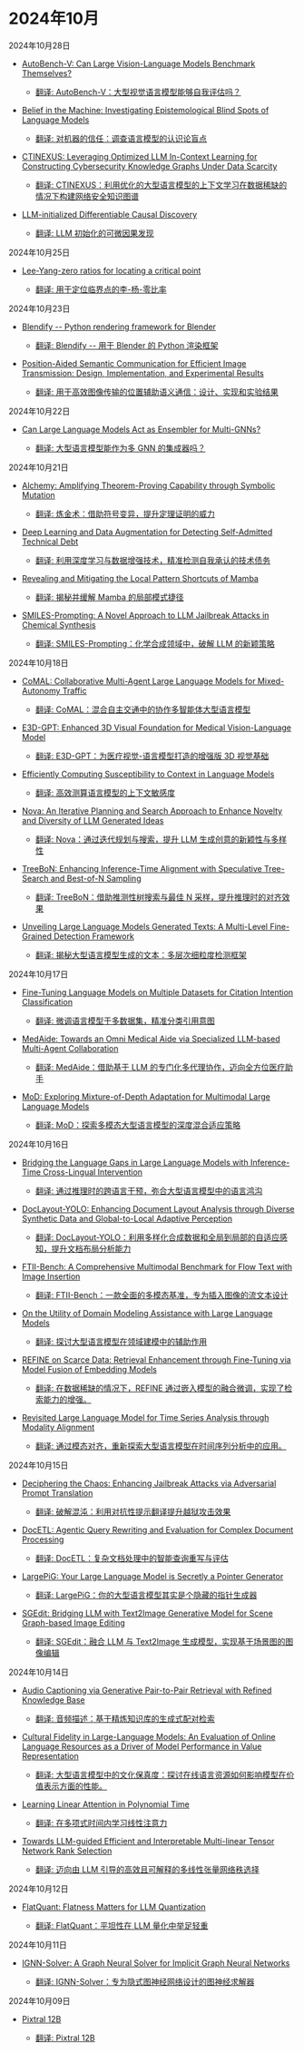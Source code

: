 # 2024年10月

2024年10月28日

- [AutoBench-V: Can Large Vision-Language Models Benchmark Themselves?](2024年10月28日/AutoBench-V_Can_Large_Vision-Language_Models_Benchmark_Themselves.md)

    - [翻译: AutoBench-V：大型视觉语言模型能够自我评估吗？](2024年10月28日/AutoBench-V_Can_Large_Vision-Language_Models_Benchmark_Themselves.md)

- [Belief in the Machine: Investigating Epistemological Blind Spots of Language Models](2024年10月28日/Belief_in_the_Machine_Investigating_Epistemological_Blind_Spots_of_Language_Models.md)

    - [翻译: 对机器的信任：调查语言模型的认识论盲点](2024年10月28日/Belief_in_the_Machine_Investigating_Epistemological_Blind_Spots_of_Language_Models.md)

- [CTINEXUS: Leveraging Optimized LLM In-Context Learning for Constructing Cybersecurity Knowledge Graphs Under Data Scarcity](2024年10月28日/CTINEXUS_Leveraging_Optimized_LLM_In-Context_Learning_for_Constructing_Cybersecurity_Knowledge_Graphs_Under_Data_Scarcity.md)

    - [翻译: CTINEXUS：利用优化的大型语言模型的上下文学习在数据稀缺的情况下构建网络安全知识图谱](2024年10月28日/CTINEXUS_Leveraging_Optimized_LLM_In-Context_Learning_for_Constructing_Cybersecurity_Knowledge_Graphs_Under_Data_Scarcity.md)

- [LLM-initialized Differentiable Causal Discovery](2024年10月28日/LLM-initialized_Differentiable_Causal_Discovery.md)

    - [翻译: LLM 初始化的可微因果发现](2024年10月28日/LLM-initialized_Differentiable_Causal_Discovery.md)

2024年10月25日

- [Lee-Yang-zero ratios for locating a critical point](2024年10月25日/Lee-Yang-zero_ratios_for_locating_a_critical_point.md)

    - [翻译: 用于定位临界点的李-杨-零比率](2024年10月25日/Lee-Yang-zero_ratios_for_locating_a_critical_point.md)

2024年10月23日

- [Blendify -- Python rendering framework for Blender](2024年10月23日/Blendify_--_Python_rendering_framework_for_Blender.md)

    - [翻译: Blendify -- 用于 Blender 的 Python 渲染框架](2024年10月23日/Blendify_--_Python_rendering_framework_for_Blender.md)

- [Position-Aided Semantic Communication for Efficient Image Transmission: Design, Implementation, and Experimental Results](2024年10月23日/Position-Aided_Semantic_Communication_for_Efficient_Image_Transmission_Design,_Implementation,_and_Experimental_Results.md)

    - [翻译: 用于高效图像传输的位置辅助语义通信：设计、实现和实验结果](2024年10月23日/Position-Aided_Semantic_Communication_for_Efficient_Image_Transmission_Design,_Implementation,_and_Experimental_Results.md)

2024年10月22日

- [Can Large Language Models Act as Ensembler for Multi-GNNs?](2024年10月22日/Can_Large_Language_Models_Act_as_Ensembler_for_Multi-GNNs.md)

    - [翻译: 大型语言模型能作为多 GNN 的集成器吗？](2024年10月22日/Can_Large_Language_Models_Act_as_Ensembler_for_Multi-GNNs.md)

2024年10月21日

- [Alchemy: Amplifying Theorem-Proving Capability through Symbolic Mutation](2024年10月21日/Alchemy_Amplifying_Theorem-Proving_Capability_through_Symbolic_Mutation.md)

    - [翻译: 炼金术：借助符号变异，提升定理证明的威力](2024年10月21日/Alchemy_Amplifying_Theorem-Proving_Capability_through_Symbolic_Mutation.md)

- [Deep Learning and Data Augmentation for Detecting Self-Admitted Technical Debt](2024年10月21日/Deep_Learning_and_Data_Augmentation_for_Detecting_Self-Admitted_Technical_Debt.md)

    - [翻译: 利用深度学习与数据增强技术，精准检测自我承认的技术债务](2024年10月21日/Deep_Learning_and_Data_Augmentation_for_Detecting_Self-Admitted_Technical_Debt.md)

- [Revealing and Mitigating the Local Pattern Shortcuts of Mamba](2024年10月21日/Revealing_and_Mitigating_the_Local_Pattern_Shortcuts_of_Mamba.md)

    - [翻译: 揭秘并缓解 Mamba 的局部模式捷径](2024年10月21日/Revealing_and_Mitigating_the_Local_Pattern_Shortcuts_of_Mamba.md)

- [SMILES-Prompting: A Novel Approach to LLM Jailbreak Attacks in Chemical Synthesis](2024年10月21日/SMILES-Prompting_A_Novel_Approach_to_LLM_Jailbreak_Attacks_in_Chemical_Synthesis.md)

    - [翻译: SMILES-Prompting：化学合成领域中，破解 LLM 的新颖策略](2024年10月21日/SMILES-Prompting_A_Novel_Approach_to_LLM_Jailbreak_Attacks_in_Chemical_Synthesis.md)

2024年10月18日

- [CoMAL: Collaborative Multi-Agent Large Language Models for Mixed-Autonomy Traffic](2024年10月18日/CoMAL_Collaborative_Multi-Agent_Large_Language_Models_for_Mixed-Autonomy_Traffic.md)

    - [翻译: CoMAL：混合自主交通中的协作多智能体大型语言模型](2024年10月18日/CoMAL_Collaborative_Multi-Agent_Large_Language_Models_for_Mixed-Autonomy_Traffic.md)

- [E3D-GPT: Enhanced 3D Visual Foundation for Medical Vision-Language Model](2024年10月18日/E3D-GPT_Enhanced_3D_Visual_Foundation_for_Medical_Vision-Language_Model.md)

    - [翻译: E3D-GPT：为医疗视觉-语言模型打造的增强版 3D 视觉基础](2024年10月18日/E3D-GPT_Enhanced_3D_Visual_Foundation_for_Medical_Vision-Language_Model.md)

- [Efficiently Computing Susceptibility to Context in Language Models](2024年10月18日/Efficiently_Computing_Susceptibility_to_Context_in_Language_Models.md)

    - [翻译: 高效测算语言模型的上下文敏感度](2024年10月18日/Efficiently_Computing_Susceptibility_to_Context_in_Language_Models.md)

- [Nova: An Iterative Planning and Search Approach to Enhance Novelty and Diversity of LLM Generated Ideas](2024年10月18日/Nova_An_Iterative_Planning_and_Search_Approach_to_Enhance_Novelty_and_Diversity_of_LLM_Generated_Ideas.md)

    - [翻译: Nova：通过迭代规划与搜索，提升 LLM 生成创意的新颖性与多样性](2024年10月18日/Nova_An_Iterative_Planning_and_Search_Approach_to_Enhance_Novelty_and_Diversity_of_LLM_Generated_Ideas.md)

- [TreeBoN: Enhancing Inference-Time Alignment with Speculative Tree-Search and Best-of-N Sampling](2024年10月18日/TreeBoN_Enhancing_Inference-Time_Alignment_with_Speculative_Tree-Search_and_Best-of-N_Sampling.md)

    - [翻译: TreeBoN：借助推测性树搜索与最佳 N 采样，提升推理时的对齐效果](2024年10月18日/TreeBoN_Enhancing_Inference-Time_Alignment_with_Speculative_Tree-Search_and_Best-of-N_Sampling.md)

- [Unveiling Large Language Models Generated Texts: A Multi-Level Fine-Grained Detection Framework](2024年10月18日/Unveiling_Large_Language_Models_Generated_Texts_A_Multi-Level_Fine-Grained_Detection_Framework.md)

    - [翻译: 揭秘大型语言模型生成的文本：多层次细粒度检测框架](2024年10月18日/Unveiling_Large_Language_Models_Generated_Texts_A_Multi-Level_Fine-Grained_Detection_Framework.md)

2024年10月17日

- [Fine-Tuning Language Models on Multiple Datasets for Citation Intention Classification](2024年10月17日/Fine-Tuning_Language_Models_on_Multiple_Datasets_for_Citation_Intention_Classification.md)

    - [翻译: 微调语言模型于多数据集，精准分类引用意图](2024年10月17日/Fine-Tuning_Language_Models_on_Multiple_Datasets_for_Citation_Intention_Classification.md)

- [MedAide: Towards an Omni Medical Aide via Specialized LLM-based Multi-Agent Collaboration](2024年10月17日/MedAide_Towards_an_Omni_Medical_Aide_via_Specialized_LLM-based_Multi-Agent_Collaboration.md)

    - [翻译: MedAide：借助基于 LLM 的专门化多代理协作，迈向全方位医疗助手](2024年10月17日/MedAide_Towards_an_Omni_Medical_Aide_via_Specialized_LLM-based_Multi-Agent_Collaboration.md)

- [MoD: Exploring Mixture-of-Depth Adaptation for Multimodal Large Language Models](2024年10月17日/MoD_Exploring_Mixture-of-Depth_Adaptation_for_Multimodal_Large_Language_Models.md)

    - [翻译: MoD：探索多模态大型语言模型的深度混合适应策略](2024年10月17日/MoD_Exploring_Mixture-of-Depth_Adaptation_for_Multimodal_Large_Language_Models.md)

2024年10月16日

- [Bridging the Language Gaps in Large Language Models with Inference-Time Cross-Lingual Intervention](2024年10月16日/Bridging_the_Language_Gaps_in_Large_Language_Models_with_Inference-Time_Cross-Lingual_Intervention.md)

    - [翻译: 通过推理时的跨语言干预，弥合大型语言模型中的语言鸿沟](2024年10月16日/Bridging_the_Language_Gaps_in_Large_Language_Models_with_Inference-Time_Cross-Lingual_Intervention.md)

- [DocLayout-YOLO: Enhancing Document Layout Analysis through Diverse Synthetic Data and Global-to-Local Adaptive Perception](2024年10月16日/DocLayout-YOLO_Enhancing_Document_Layout_Analysis_through_Diverse_Synthetic_Data_and_Global-to-Local_Adaptive_Perception.md)

    - [翻译: DocLayout-YOLO：利用多样化合成数据和全局到局部的自适应感知，提升文档布局分析能力](2024年10月16日/DocLayout-YOLO_Enhancing_Document_Layout_Analysis_through_Diverse_Synthetic_Data_and_Global-to-Local_Adaptive_Perception.md)

- [FTII-Bench: A Comprehensive Multimodal Benchmark for Flow Text with Image Insertion](2024年10月16日/FTII-Bench_A_Comprehensive_Multimodal_Benchmark_for_Flow_Text_with_Image_Insertion.md)

    - [翻译: FTII-Bench：一款全面的多模态基准，专为插入图像的流文本设计](2024年10月16日/FTII-Bench_A_Comprehensive_Multimodal_Benchmark_for_Flow_Text_with_Image_Insertion.md)

- [On the Utility of Domain Modeling Assistance with Large Language Models](2024年10月16日/On_the_Utility_of_Domain_Modeling_Assistance_with_Large_Language_Models.md)

    - [翻译: 探讨大型语言模型在领域建模中的辅助作用](2024年10月16日/On_the_Utility_of_Domain_Modeling_Assistance_with_Large_Language_Models.md)

- [REFINE on Scarce Data: Retrieval Enhancement through Fine-Tuning via Model Fusion of Embedding Models](2024年10月16日/REFINE_on_Scarce_Data_Retrieval_Enhancement_through_Fine-Tuning_via_Model_Fusion_of_Embedding_Models.md)

    - [翻译: 在数据稀缺的情况下，REFINE 通过嵌入模型的融合微调，实现了检索能力的增强。](2024年10月16日/REFINE_on_Scarce_Data_Retrieval_Enhancement_through_Fine-Tuning_via_Model_Fusion_of_Embedding_Models.md)

- [Revisited Large Language Model for Time Series Analysis through Modality Alignment](2024年10月16日/Revisited_Large_Language_Model_for_Time_Series_Analysis_through_Modality_Alignment.md)

    - [翻译: 通过模态对齐，重新探索大型语言模型在时间序列分析中的应用。](2024年10月16日/Revisited_Large_Language_Model_for_Time_Series_Analysis_through_Modality_Alignment.md)

2024年10月15日

- [Deciphering the Chaos: Enhancing Jailbreak Attacks via Adversarial Prompt Translation](2024年10月15日/Deciphering_the_Chaos_Enhancing_Jailbreak_Attacks_via_Adversarial_Prompt_Translation.md)

    - [翻译: 破解混沌：利用对抗性提示翻译提升越狱攻击效果](2024年10月15日/Deciphering_the_Chaos_Enhancing_Jailbreak_Attacks_via_Adversarial_Prompt_Translation.md)

- [DocETL: Agentic Query Rewriting and Evaluation for Complex Document Processing](2024年10月15日/DocETL_Agentic_Query_Rewriting_and_Evaluation_for_Complex_Document_Processing.md)

    - [翻译: DocETL：复杂文档处理中的智能查询重写与评估](2024年10月15日/DocETL_Agentic_Query_Rewriting_and_Evaluation_for_Complex_Document_Processing.md)

- [LargePiG: Your Large Language Model is Secretly a Pointer Generator](2024年10月15日/LargePiG_Your_Large_Language_Model_is_Secretly_a_Pointer_Generator.md)

    - [翻译: LargePiG：你的大型语言模型其实是个隐藏的指针生成器](2024年10月15日/LargePiG_Your_Large_Language_Model_is_Secretly_a_Pointer_Generator.md)

- [SGEdit: Bridging LLM with Text2Image Generative Model for Scene Graph-based Image Editing](2024年10月15日/SGEdit_Bridging_LLM_with_Text2Image_Generative_Model_for_Scene_Graph-based_Image_Editing.md)

    - [翻译: SGEdit：融合 LLM 与 Text2Image 生成模型，实现基于场景图的图像编辑](2024年10月15日/SGEdit_Bridging_LLM_with_Text2Image_Generative_Model_for_Scene_Graph-based_Image_Editing.md)

2024年10月14日

- [Audio Captioning via Generative Pair-to-Pair Retrieval with Refined Knowledge Base](2024年10月14日/Audio_Captioning_via_Generative_Pair-to-Pair_Retrieval_with_Refined_Knowledge_Base.md)

    - [翻译: 音频描述：基于精炼知识库的生成式配对检索](2024年10月14日/Audio_Captioning_via_Generative_Pair-to-Pair_Retrieval_with_Refined_Knowledge_Base.md)

- [Cultural Fidelity in Large-Language Models: An Evaluation of Online Language Resources as a Driver of Model Performance in Value Representation](2024年10月14日/Cultural_Fidelity_in_Large-Language_Models_An_Evaluation_of_Online_Language_Resources_as_a_Driver_of_Model_Performance_in_Value_Representation.md)

    - [翻译: 大型语言模型中的文化保真度：探讨在线语言资源如何影响模型在价值表示方面的性能。](2024年10月14日/Cultural_Fidelity_in_Large-Language_Models_An_Evaluation_of_Online_Language_Resources_as_a_Driver_of_Model_Performance_in_Value_Representation.md)

- [Learning Linear Attention in Polynomial Time](2024年10月14日/Learning_Linear_Attention_in_Polynomial_Time.md)

    - [翻译: 在多项式时间内学习线性注意力](2024年10月14日/Learning_Linear_Attention_in_Polynomial_Time.md)

- [Towards LLM-guided Efficient and Interpretable Multi-linear Tensor Network Rank Selection](2024年10月14日/Towards_LLM-guided_Efficient_and_Interpretable_Multi-linear_Tensor_Network_Rank_Selection.md)

    - [翻译: 迈向由 LLM 引导的高效且可解释的多线性张量网络秩选择](2024年10月14日/Towards_LLM-guided_Efficient_and_Interpretable_Multi-linear_Tensor_Network_Rank_Selection.md)

2024年10月12日

- [FlatQuant: Flatness Matters for LLM Quantization](2024年10月12日/FlatQuant_Flatness_Matters_for_LLM_Quantization.md)

    - [翻译: FlatQuant：平坦性在 LLM 量化中举足轻重](2024年10月12日/FlatQuant_Flatness_Matters_for_LLM_Quantization.md)

2024年10月11日

- [IGNN-Solver: A Graph Neural Solver for Implicit Graph Neural Networks](2024年10月11日/IGNN-Solver_A_Graph_Neural_Solver_for_Implicit_Graph_Neural_Networks.md)

    - [翻译: IGNN-Solver：专为隐式图神经网络设计的图神经求解器](2024年10月11日/IGNN-Solver_A_Graph_Neural_Solver_for_Implicit_Graph_Neural_Networks.md)

2024年10月09日

- [Pixtral 12B](2024年10月09日/Pixtral_12B.md)

    - [翻译: Pixtral 12B](2024年10月09日/Pixtral_12B.md)
